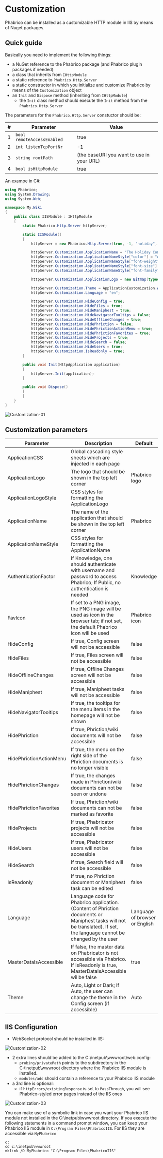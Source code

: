 ﻿# Customization

Phabrico can be installed as a customizable HTTP module in IIS by means of Nuget packages.

## Quick guide
Basically you need to implement the following things:
- a NuGet reference to the Phabrico package (and Phabrico plugin packages if needed)
- a class that inherits from `IHttpModule`
- a static reference to `Phabrico.Http.Server`
- a static constructor in which you initialize and customize Phabrico by means of the `Customization` object
- an `Init` and `Dispose` method (inheriting from `IHttpModule`)
  - the `Init` class method should execute the `Init` method from the `Phabrico.Http.Server`
  
The parameters for the `Phabrico.Http.Server` constuctor should be:

| #  | Parameter                  | Value                                       |
|----|----------------------------|---------------------------------------------|
| 1  | `bool remoteAccessEnabled` | true                                        |
| 2  | `int listenTcpPortNr`      | -1                                          |
| 3  | `string rootPath`          | (the baseURI you want to use in your URL)   |
| 4  | `bool isHttpModule`        | true                                        |

An exampe in C#:

``` cs
using Phabrico;
using System.Drawing;
using System.Web;

namespace My.Wiki
{
    public class IISModule : IHttpModule
    {
        static Phabrico.Http.Server httpServer;

        static IISModule()
        {
            httpServer = new Phabrico.Http.Server(true, -1, "holiday", true);

            httpServer.Customization.ApplicationName = "The Holiday Company";
            httpServer.Customization.ApplicationNameStyle["color"] = "white";
            httpServer.Customization.ApplicationNameStyle["font-weight"] = "bold";
            httpServer.Customization.ApplicationNameStyle["font-size"] = "17px";
            httpServer.Customization.ApplicationNameStyle["font-family"] = "lato,sans-serif";

            httpServer.Customization.ApplicationLogo = new Bitmap(typeof(IISModule).Assembly.GetManifestResourceStream("Phabrico.Images.logo.png"));

            httpServer.Customization.Theme = ApplicationCustomization.ApplicationTheme.Dark;
            httpServer.Customization.Language = "en";

            httpServer.Customization.HideConfig = true;
            httpServer.Customization.HideFiles = true;
            httpServer.Customization.HideManiphest = true;
            httpServer.Customization.HideNavigatorTooltips = false;
            httpServer.Customization.HideOfflineChanges = true;
            httpServer.Customization.HidePhriction = false;
            httpServer.Customization.HidePhrictionActionMenu = true;
            httpServer.Customization.HidePhrictionFavorites = true;
            httpServer.Customization.HideProjects = true;
            httpServer.Customization.HideSearch = false;
            httpServer.Customization.HideUsers = true;
            httpServer.Customization.IsReadonly = true;
        }

        public void Init(HttpApplication application)
        {
            httpServer.Init(application);
        }

        public void Dispose()
        {
        }
    }
}
```

![Customization-01](Customization-01.png) <br />


## Customization parameters

| Parameter                                   | Description                                                                                                                                                             | Default
| ------------------------------------------- | ----------------------------------------------------------------------------------------------------------------------------------------------------------------------- | -------
| ApplicationCSS                              | Global cascading style sheets which are injected in each page                                                                                                           | 
| ApplicationLogo                             | The logo that should be shown in the top left corner                                                                                                                    | Phabrico logo
| ApplicationLogoStyle                        | CSS styles for formatting the ApplicationLogo                                                                                                                           | 
| ApplicationName                             | The name of the application that should be shown in the top left corner                                                                                                 | Phabrico
| ApplicationNameStyle                        | CSS styles for formatting the ApplicationName                                                                                                                           | 
| AuthenticationFactor                        | If Knowledge, one should authenticate with username and password to access Phabrico; If Public, no authentication is needed                                             | Knowledge
| FavIcon                                     | If set to a PNG image, the PNG image will be used as icon in the browser tab; if not set, the default Phabrico icon will be used                                        | Phabrico icon
| HideConfig                                  | If true, Config screen will not be accessible                                                                                                                           | false
| HideFiles                                   | If true, Files screen will not be accessible                                                                                                                            | false
| HideOfflineChanges                          | If true, Offline Changes screen will not be accessible                                                                                                                  | false
| HideManiphest                               | If true, Maniphest tasks will not be accessible                                                                                                                         | false
| HideNavigatorTooltips                       | If true, the tooltips for the menu items in the homepage will not be shown                                                                                              | false
| HidePhriction                               | If true, Phriction/wiki documents will not be accessible                                                                                                                | false
| HidePhrictionActionMenu                     | If true, the menu on the right side of the Phriction documents is no longer visible                                                                                     | false
| HidePhrictionChanges                        | If true, the changes made in Phriction/wiki documents can not be seen or undone                                                                                         | false
| HidePhrictionFavorites                      | If true, Phriction/wiki documents can not be marked as favorite                                                                                                         | false
| HideProjects                                | If true, Phabricator projects will not be accessible                                                                                                                    | false
| HideUsers                                   | If true, Phabricator users will not be accessible                                                                                                                       | false
| HideSearch                                  | If true, Search field will not be accessible                                                                                                                            | false
| IsReadonly                                  | If true, no Phriction document or Maniphest task can be edited                                                                                                          | false
| Language                                    | Language code for Phabrico application.  (Content of Phriction documents or Maniphest tasks will not be translated). If set, the language cannot be changed by the user | Language of browser or English
| MasterDataIsAccessible                      | If false, the master data on Phabricator is not accessible via Phabrico. If IsReadonly is true, MasterDataIsAccessible wil be false                                     | true
| Theme                                       | Auto, Light or Dark; If Auto, the user can change the theme in the Config screen (if accessible)                                                                        | Auto

## IIS Configuration
* WebSocket protocol should be installed in IIS:

![Customization-02](Customization-02.png) <br />

* 2 extra lines should be added to the C:\inetpub\wwwroot\web.config:
  * `probing/privatePath` points to the subdirectory in the C:\inetpub\wwwroot directory where the Phabrico IIS module is installed.
  * `modules/add` should contain a reference to your Phabrico IIS module
* a 3rd line is optional:
  * if `httpErrors/existingResponse` is set to `PassThrough`, you will see Phabrico-styled error pages instead of the IIS ones

![Customization-03](Customization-03.png) <br />

You can make use of a symbolic link in case you want your Phabrico IIS module not installed in the C:\inetpub\wwwroot directory.
If you execute the following statements in a command prompt window, you can keep your Phabrico IIS module in `C:\Program Files\PhabricoIIS`.
For IIS they are accessible via `MyPhabrico`

```
c:
cd c:\inetpub\wwwroot
mklink /D MyPhabrico "C:\Program Files\PhabricoIIS"
```

